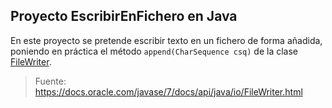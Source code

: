 ## Proyecto EscribirEnFichero en Java
En este proyecto se pretende escribir texto en un fichero de forma añadida, poniendo en práctica el método `append(CharSequence csq)` de la clase [FileWriter](https://docs.oracle.com/javase/7/docs/api/java/io/FileWriter.html).

> Fuente: https://docs.oracle.com/javase/7/docs/api/java/io/FileWriter.html
